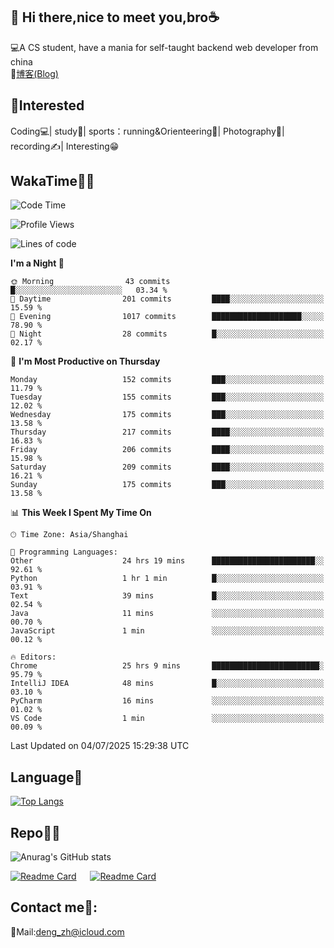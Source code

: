 👋 Hi there,nice to meet you,bro☕
---
💻A CS student, have a mania for self-taught backend web developer from china   
📌[博客(Blog)](https://github.com/HealUP/MyBlog)

 <!-- waka-box start -->
 <!-- waka-box end -->
 
🧲**Interested**
--
Coding💻| study📖| sports：running&Orienteering🏃‍| Photography📸| recording✍️| Interesting😁

WakaTime👨‍💻
---
<!--START_SECTION:waka-->
![Code Time](http://img.shields.io/badge/Code%20Time-3%2C232%20hrs%2034%20mins-blue)

![Profile Views](http://img.shields.io/badge/Profile%20Views-0-blue)

![Lines of code](https://img.shields.io/badge/From%20Hello%20World%20I%27ve%20Written-205.1%20thousand%20lines%20of%20code-blue)

**I'm a Night 🦉** 

```text
🌞 Morning                43 commits          █░░░░░░░░░░░░░░░░░░░░░░░░   03.34 % 
🌆 Daytime                201 commits         ████░░░░░░░░░░░░░░░░░░░░░   15.59 % 
🌃 Evening                1017 commits        ████████████████████░░░░░   78.90 % 
🌙 Night                  28 commits          █░░░░░░░░░░░░░░░░░░░░░░░░   02.17 % 
```
📅 **I'm Most Productive on Thursday** 

```text
Monday                   152 commits         ███░░░░░░░░░░░░░░░░░░░░░░   11.79 % 
Tuesday                  155 commits         ███░░░░░░░░░░░░░░░░░░░░░░   12.02 % 
Wednesday                175 commits         ███░░░░░░░░░░░░░░░░░░░░░░   13.58 % 
Thursday                 217 commits         ████░░░░░░░░░░░░░░░░░░░░░   16.83 % 
Friday                   206 commits         ████░░░░░░░░░░░░░░░░░░░░░   15.98 % 
Saturday                 209 commits         ████░░░░░░░░░░░░░░░░░░░░░   16.21 % 
Sunday                   175 commits         ███░░░░░░░░░░░░░░░░░░░░░░   13.58 % 
```


📊 **This Week I Spent My Time On** 

```text
🕑︎ Time Zone: Asia/Shanghai

💬 Programming Languages: 
Other                    24 hrs 19 mins      ███████████████████████░░   92.61 % 
Python                   1 hr 1 min          █░░░░░░░░░░░░░░░░░░░░░░░░   03.91 % 
Text                     39 mins             █░░░░░░░░░░░░░░░░░░░░░░░░   02.54 % 
Java                     11 mins             ░░░░░░░░░░░░░░░░░░░░░░░░░   00.70 % 
JavaScript               1 min               ░░░░░░░░░░░░░░░░░░░░░░░░░   00.12 % 

🔥 Editors: 
Chrome                   25 hrs 9 mins       ████████████████████████░   95.79 % 
IntelliJ IDEA            48 mins             █░░░░░░░░░░░░░░░░░░░░░░░░   03.10 % 
PyCharm                  16 mins             ░░░░░░░░░░░░░░░░░░░░░░░░░   01.02 % 
VS Code                  1 min               ░░░░░░░░░░░░░░░░░░░░░░░░░   00.09 % 
```


 Last Updated on 04/07/2025 15:29:38 UTC
<!--END_SECTION:waka-->

Language🚀
---
[![Top Langs](https://github-readme-stats.vercel.app/api/top-langs/?username=HealUP&layout=compact&hide_border=true)](https://github.com/HealUP)

Repo🧑‍💻
---
![Anurag's GitHub stats](https://github-readme-stats.vercel.app/api?username=HealUP&count_private=true&show_icons=true&theme=gruvbox&hide_border=true) 

[![Readme Card](https://github-readme-stats.vercel.app/api/pin/?username=HealUP&repo=InternetEy&theme=transparent)](https://github.com/HealUP/InternetEy) &emsp;
[![Readme Card](https://github-readme-stats.vercel.app/api/pin/?username=HealUP&repo=CampusExperience&theme=transparent)](https://github.com/HealUP/CampusExperience)


Contact me📱:
---
📮Mail:deng_zh@icloud.com  
